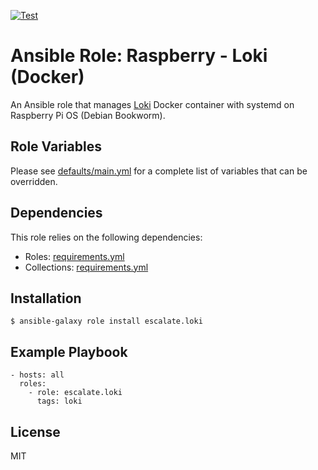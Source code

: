 [![Test](https://github.com/escalate/ansible-raspberry-loki-docker/actions/workflows/test.yml/badge.svg?branch=master&event=push)](https://github.com/escalate/ansible-raspberry-loki-docker/actions/workflows/test.yml)

# Ansible Role: Raspberry - Loki (Docker)

An Ansible role that manages [Loki](https://grafana.com/oss/loki/) Docker container with systemd on Raspberry Pi OS (Debian Bookworm).

## Role Variables

Please see [defaults/main.yml](https://github.com/escalate/ansible-raspberry-loki-docker/blob/master/defaults/main.yml) for a complete list of variables that can be overridden.

## Dependencies

This role relies on the following dependencies:

* Roles: [requirements.yml](https://github.com/escalate/ansible-raspberry-loki-docker/blob/master/requirements.yml)
* Collections: [requirements.yml](https://github.com/escalate/ansible-raspberry-loki-docker/blob/master/requirements.yml)

## Installation

```
$ ansible-galaxy role install escalate.loki
```

## Example Playbook

```
- hosts: all
  roles:
    - role: escalate.loki
      tags: loki
```

## License

MIT
